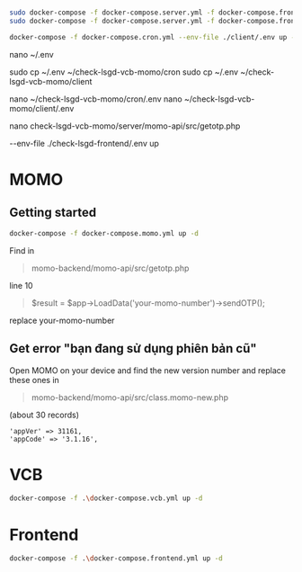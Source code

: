 # 
```bash
sudo docker-compose -f docker-compose.server.yml -f docker-compose.frontend.yml -f docker-compose.cron.yml --env-file ./client/.env build
sudo docker-compose -f docker-compose.server.yml -f docker-compose.frontend.yml -f docker-compose.cron.yml --env-file ./client/.env up -d

docker-compose -f docker-compose.cron.yml --env-file ./client/.env up -d 
```

nano ~/.env

sudo cp ~/.env ~/check-lsgd-vcb-momo/cron
sudo cp ~/.env ~/check-lsgd-vcb-momo/client

nano ~/check-lsgd-vcb-momo/cron/.env
nano ~/check-lsgd-vcb-momo/client/.env

nano check-lsgd-vcb-momo/server/momo-api/src/getotp.php


--env-file ./check-lsgd-frontend/.env up 

# MOMO
## Getting started
```bash
docker-compose -f docker-compose.momo.yml up -d
```
Find in 
> momo-backend/momo-api/src/getotp.php

line 10

> $result = $app->LoadData('your-momo-number')->sendOTP();

replace your-momo-number 

## Get error "bạn đang sử dụng phiên bản cũ"

Open MOMO on your device and find the new version number and replace these ones in 
> momo-backend/momo-api/src/class.momo-new.php
 
(about 30 records)

```
'appVer' => 31161,
'appCode' => '3.1.16',
```

# VCB
```bash
docker-compose -f .\docker-compose.vcb.yml up -d
```

# Frontend
```bash
docker-compose -f .\docker-compose.frontend.yml up -d
```